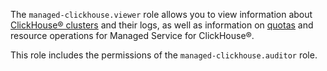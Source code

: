 The `managed-clickhouse.viewer` role allows you to view information about [ClickHouse® clusters](../../managed-clickhouse/concepts/index.md) and their logs, as well as information on [quotas](../../managed-clickhouse/concepts/limits.md#mch-quotas) and resource operations for Managed Service for ClickHouse®.

This role includes the permissions of the `managed-clickhouse.auditor` role.